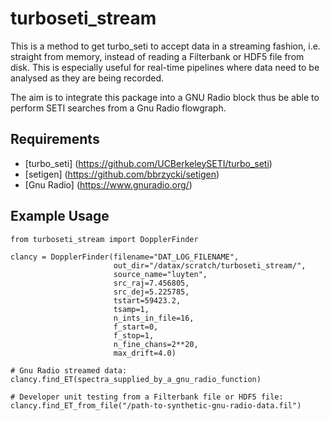 # turboseti_stream

This is a method to get turbo_seti to accept data in a streaming fashion, i.e. straight from memory, instead of reading a Filterbank or HDF5 file from disk. 
This is especially useful for real-time pipelines where data need to be analysed as they are being recorded.

The aim is to integrate this package into a GNU Radio block thus be able to perform SETI searches from a Gnu Radio flowgraph.

## Requirements
- [turbo_seti] (https://github.com/UCBerkeleySETI/turbo_seti)
- [setigen] (https://github.com/bbrzycki/setigen)
- [Gnu Radio] (https://www.gnuradio.org/)

## Example Usage

```
from turboseti_stream import DopplerFinder

clancy = DopplerFinder(filename="DAT_LOG_FILENAME",
                       out_dir="/datax/scratch/turboseti_stream/",
                       source_name="luyten",
                       src_raj=7.456805, 
                       src_dej=5.225785,
                       tstart=59423.2, 
                       tsamp=1, 
                       n_ints_in_file=16,
                       f_start=0,
                       f_stop=1,
                       n_fine_chans=2**20,
                       max_drift=4.0)
 
# Gnu Radio streamed data:
clancy.find_ET(spectra_supplied_by_a_gnu_radio_function)

# Developer unit testing from a Filterbank file or HDF5 file:
clancy.find_ET_from_file("/path-to-synthetic-gnu-radio-data.fil")

